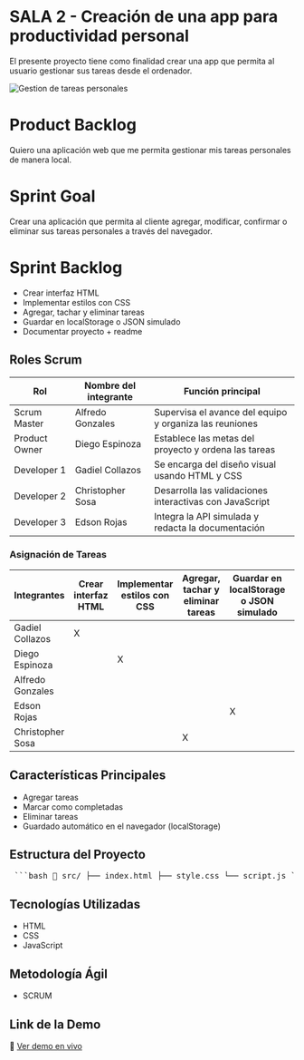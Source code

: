# SALA 2 - Creación de una app para productividad personal
El presente proyecto tiene como finalidad crear una app que permita al usuario gestionar sus tareas desde el ordenador.

![Gestion de tareas personales](https://ideascale.com/wp-content/uploads/2022/03/Task-Management.png)

# Product Backlog
Quiero una aplicación web que me permita gestionar mis tareas personales de manera local.

# Sprint Goal
Crear una aplicación que permita al cliente agregar, modificar, confirmar o eliminar sus tareas personales a través del navegador.

# Sprint Backlog
- Crear interfaz HTML
- Implementar estilos con CSS
- Agregar, tachar y eliminar tareas
- Guardar en localStorage o JSON simulado
- Documentar proyecto + readme

## Roles Scrum

| Rol              | Nombre del integrante      | Función principal                                       |
|------------------|----------------------------|---------------------------------------------------------|
| Scrum Master     | Alfredo Gonzales           | Supervisa el avance del equipo y organiza las reuniones |
| Product Owner    | Diego Espinoza             | Establece las metas del proyecto y ordena las tareas    |
| Developer 1      | Gadiel Collazos            | Se encarga del diseño visual usando HTML y CSS          |
| Developer 2      | Christopher Sosa           | Desarrolla las validaciones interactivas con JavaScript |
| Developer 3      | Edson Rojas                | Integra la API simulada y redacta la documentación      |

### Asignación de Tareas

| Integrantes          |    Crear interfaz HTML   |  Implementar estilos con CSS  |  Agregar, tachar y eliminar tareas  | Guardar en localStorage o JSON simulado | Documentar proyecto + readme |
|----------------------|--------------------------|-------------------------------|-------------------------------------|-----------------------------------------|------------------------------|
| Gadiel Collazos      |            X             |                               |                                     |                                         |                              |
| Diego Espinoza       |                          |               X               |                                     |                                         |                              |
| Alfredo Gonzales     |                          |                               |                                     |                                         |               X              |
| Edson Rojas          |                          |                               |                                     |                     X                   |                              |
| Christopher Sosa     |                          |                               |                   X                 |                                         |                              |

## Características Principales
- Agregar tareas
- Marcar como completadas
- Eliminar tareas
- Guardado automático en el navegador (localStorage)

## Estructura del Proyecto
<pre lang="md"> ```bash 📁 src/ ├── index.html ├── style.css └── script.js ``` </pre>

## Tecnologías Utilizadas
- HTML
- CSS
- JavaScript

## Metodología Ágil
- SCRUM

## Link de la Demo
🔗 [Ver demo en vivo](https://kenntomi.github.io/lista-de-tareas/)
